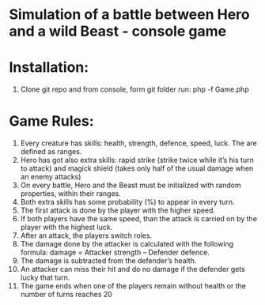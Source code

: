 # Simulation of a battle between Hero and a wild Beast - console game

# Installation: 

1. Clone git repo and from console, form git folder run: php -f Game.php

# Game Rules:

1. Every creature has skills: health, strength, defence, speed, luck. The are defined as ranges.
2. Hero has got also extra skills: rapid strike (strike twice while it’s his turn to attack) 
and magick shield (takes only half of the usual damage when an enemy attacks)
3. On every battle, Hero and the Beast must be initialized with random properties, within their ranges.
4. Both extra skills has some probability (%) to appear in every turn.
5. The first attack is done by the player with the higher speed.
6. If both players have the same speed, than the attack is carried on by the player with the highest luck. 
7. After an attack, the players switch roles.
8. The damage done by the attacker is calculated with the following formula: damage = Attacker strength – Defender defence.
9. The damage is subtracted from the defender’s health.
10. An attacker can miss their hit and do no damage if the defender gets lucky that turn.
11. The game ends when one of the players remain without health or the number of turns reaches 20


